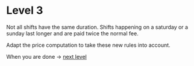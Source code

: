 # Level 3

Not all shifts have the same duration.
Shifts happening on a saturday or a sunday last longer and are paid twice the normal fee.

Adapt the price computation to take these new rules into account.

When you are done -> [next level](https://github.com/honestica/backend-jobs/tree/master/level4)